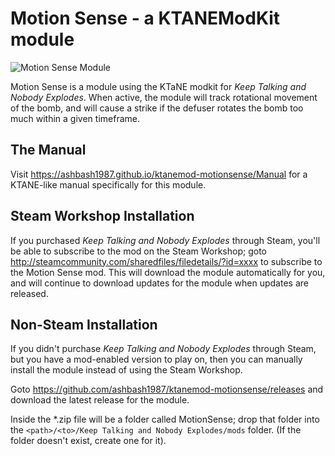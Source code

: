 # Motion Sense - a KTANEModKit module

![Motion Sense Module](https://ashbash1987.github.io/ktanemod-motionsense/Manual/img/Component.png "Motion Sense Module")

Motion Sense is a module using the KTaNE modkit for _Keep Talking and Nobody Explodes_. When active, the module will track rotational movement of the bomb, and will cause a strike if the defuser rotates the bomb too much within a given timeframe.

## The Manual

Visit https://ashbash1987.github.io/ktanemod-motionsense/Manual for a KTANE-like manual specifically for this module.

## Steam Workshop Installation

If you purchased _Keep Talking and Nobody Explodes_ through Steam, you'll be able to subscribe to the mod on the Steam Workshop; goto http://steamcommunity.com/sharedfiles/filedetails/?id=xxxx to subscribe to the Motion Sense mod. This will download the module automatically for you, and will continue to download updates for the module when updates are released.

## Non-Steam Installation

If you didn't purchase _Keep Talking and Nobody Explodes_ through Steam, but you have a mod-enabled version to play on, then you can manually install the module instead of using the Steam Workshop.

Goto https://github.com/ashbash1987/ktanemod-motionsense/releases and download the latest release for the module.

Inside the *.zip file will be a folder called MotionSense; drop that folder into the `<path>/<to>/Keep Talking and Nobody Explodes/mods` folder. (If the folder doesn't exist, create one for it).
